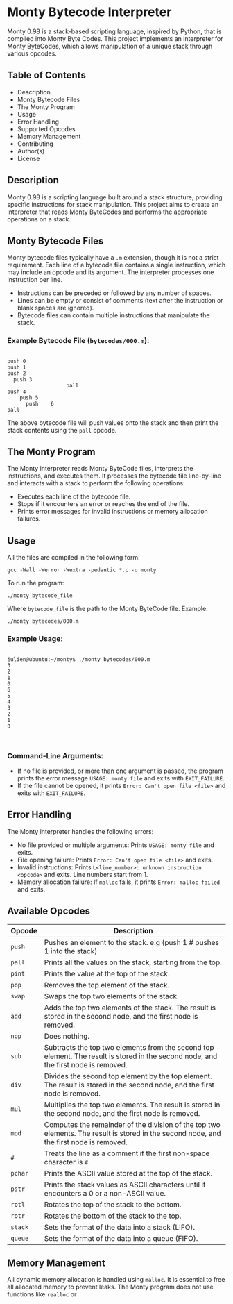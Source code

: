<h1>Monty Bytecode Interpreter</h1>

<p>Monty 0.98 is a stack-based scripting language, inspired by Python, that is compiled into Monty Byte Codes. This project implements an interpreter for Monty ByteCodes, which allows manipulation of a unique stack through various opcodes.</p>

<h2>Table of Contents</h2>
<ul>
  <li><a >Description</a></li>
  <li><a >Monty Bytecode Files</a></li>
  <li><a >The Monty Program</a></li>
  <li><a >Usage</a></li>
  <li><a >Error Handling</a></li>
  <li><a >Supported Opcodes</a></li>
  <li><a >Memory Management</a></li>
  <li><a >Contributing</a></li>
  <li><a >Author(s)</a></li>
  <li><a >License</a></li>
</ul>

<h2 id="description">Description</h2>
<p>Monty 0.98 is a scripting language built around a stack structure, providing specific instructions for stack manipulation. This project aims to create an interpreter that reads Monty ByteCodes and performs the appropriate operations on a stack.</p>

<h2 id="monty-bytecode-files">Monty Bytecode Files</h2>
<p>Monty bytecode files typically have a <code>.m</code> extension, though it is not a strict requirement. Each line of a bytecode file contains a single instruction, which may include an opcode and its argument. The interpreter processes one instruction per line.</p>
<ul>
  <li>Instructions can be preceded or followed by any number of spaces.</li>
  <li>Lines can be empty or consist of comments (text after the instruction or blank spaces are ignored).</li>
  <li>Bytecode files can contain multiple instructions that manipulate the stack.</li>
</ul>

<h3>Example Bytecode File (<code>bytecodes/000.m</code>):</h3>
<pre><code>
push 0
push 1
push 2
  push 3
                   pall
push 4
    push 5
      push    6
pall
</code></pre>
<p>The above bytecode file will push values onto the stack and then print the stack contents using the <code>pall</code> opcode.</p>

<h2 id="the-monty-program">The Monty Program</h2>
<p>The Monty interpreter reads Monty ByteCode files, interprets the instructions, and executes them. It processes the bytecode file line-by-line and interacts with a stack to perform the following operations:</p>
<ul>
  <li>Executes each line of the bytecode file.</li>
  <li>Stops if it encounters an error or reaches the end of the file.</li>
  <li>Prints error messages for invalid instructions or memory allocation failures.</li>
</ul>

<h2 id="usage">Usage</h2>
<p>All the files are compiled in the following form:</p>
<pre><code>gcc -Wall -Werror -Wextra -pedantic *.c -o monty</code></pre>
<p>To run the program:</p>
<pre><code>./monty bytecode_file</code></pre>
<p>Where <code>bytecode_file</code> is the path to the Monty ByteCode file. Example:</p>
<pre><code>./monty bytecodes/000.m</code></pre>

<h3>Example Usage:</h3>
<pre><code>
julien@ubuntu:~/monty$ ./monty bytecodes/000.m
3
2
1
0
6
5
4
3
2
1
0

</code></pre>

<h3>Command-Line Arguments:</h3>
<ul>
  <li>If no file is provided, or more than one argument is passed, the program prints the error message <code>USAGE: monty file</code> and exits with <code>EXIT_FAILURE</code>.</li>
  <li>If the file cannot be opened, it prints <code>Error: Can't open file &lt;file&gt;</code> and exits with <code>EXIT_FAILURE</code>.</li>
</ul>

<h2 id="error-handling">Error Handling</h2>
<p>The Monty interpreter handles the following errors:</p>
<ul>
  <li>No file provided or multiple arguments: Prints <code>USAGE: monty file</code> and exits.</li>
  <li>File opening failure: Prints <code>Error: Can't open file &lt;file&gt;</code> and exits.</li>
  <li>Invalid instructions: Prints <code>L&lt;line_number&gt;: unknown instruction &lt;opcode&gt;</code> and exits. Line numbers start from 1.</li>
  <li>Memory allocation failure: If <code>malloc</code> fails, it prints <code>Error: malloc failed</code> and exits.</li>
</ul>

<h2 id="supported-opcodes">Available Opcodes</h2>
<table>
  <thead>
    <tr>
      <th>Opcode</th>
      <th>Description</th>
    </tr>
  </thead>
  <tbody>
    <tr>
      <td><code>push</code></td>
      <td>Pushes an element to the stack. e.g (push 1 # pushes 1 into the stack)</td>
    </tr>
    <tr>
      <td><code>pall</code></td>
      <td>Prints all the values on the stack, starting from the top.</td>
    </tr>
    <tr>
      <td><code>pint</code></td>
      <td>Prints the value at the top of the stack.</td>
    </tr>
    <tr>
      <td><code>pop</code></td>
      <td>Removes the top element of the stack.</td>
    </tr>
    <tr>
      <td><code>swap</code></td>
      <td>Swaps the top two elements of the stack.</td>
    </tr>
    <tr>
      <td><code>add</code></td>
      <td>Adds the top two elements of the stack. The result is stored in the second node, and the first node is removed.</td>
    </tr>
    <tr>
      <td><code>nop</code></td>
      <td>Does nothing.</td>
    </tr>
    <tr>
      <td><code>sub</code></td>
      <td>Subtracts the top two elements from the second top element. The result is stored in the second node, and the first node is removed.</td>
    </tr>
    <tr>
      <td><code>div</code></td>
      <td>Divides the second top element by the top element. The result is stored in the second node, and the first node is removed.</td>
    </tr>
    <tr>
      <td><code>mul</code></td>
      <td>Multiplies the top two elements. The result is stored in the second node, and the first node is removed.</td>
    </tr>
    <tr>
      <td><code>mod</code></td>
      <td>Computes the remainder of the division of the top two elements. The result is stored in the second node, and the first node is removed.</td>
    </tr>
    <tr>
      <td><code>#</code></td>
      <td>Treats the line as a comment if the first non-space character is <code>#</code>.</td>
    </tr>
    <tr>
      <td><code>pchar</code></td>
      <td>Prints the ASCII value stored at the top of the stack.</td>
    </tr>
    <tr>
      <td><code>pstr</code></td>
      <td>Prints the stack values as ASCII characters until it encounters a 0 or a non-ASCII value.</td>
    </tr>
    <tr>
      <td><code>rotl</code></td>
      <td>Rotates the top of the stack to the bottom.</td>
    </tr>
    <tr>
      <td><code>rotr</code></td>
      <td>Rotates the bottom of the stack to the top.</td>
    </tr>
    <tr>
      <td><code>stack</code></td>
      <td>Sets the format of the data into a stack (LIFO).</td>
    </tr>
    <tr>
      <td><code>queue</code></td>
      <td>Sets the format of the data into a queue (FIFO).</td>
    </tr>
  </tbody>
</table>


<h2 id="memory-management">Memory Management</h2>
<p>All dynamic memory allocation is handled using <code>malloc</code>. It is essential to free all allocated memory to prevent leaks. The Monty program does not use functions like <code>realloc</code> or
